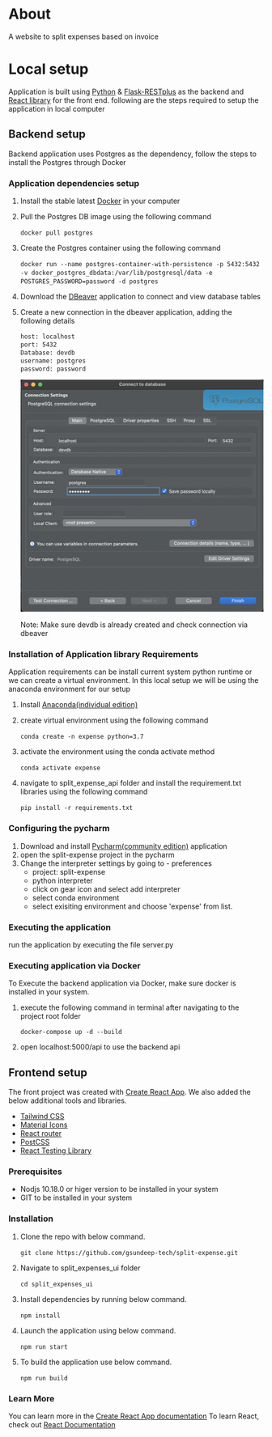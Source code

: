 # About

A website to split expenses based on invoice

# Local setup

Application is built using [Python](https://www.python.org/) & [Flask-RESTplus](https://flask-restplus.readthedocs.io/en/stable/) as the backend and [React library](https://reactjs.org/) for the front end. following are the steps required to setup the application in local computer

## Backend setup

Backend application uses Postgres as the dependency, follow the steps to install the Postgres through Docker

### Application dependencies setup

1. Install the stable latest [Docker](https://www.docker.com/products/docker-desktop) in your computer
2. Pull the Postgres DB image using the following command

   `docker pull postgres`

3. Create the Postgres container using the following command

   `docker run --name postgres-container-with-persistence -p 5432:5432 -v docker_postgres_dbdata:/var/lib/postgresql/data -e POSTGRES_PASSWORD=password -d postgres`

4. Download the [DBeaver](https://dbeaver.io/) application to connect and view database tables
5. Create a new connection in the dbeaver application, adding the following details

   ```
   host: localhost
   port: 5432
   Database: devdb
   username: postgres
   password: password
   ```

   ![Dbeaver Database connectionn](./documentation/pictures/db_connection.png "Dbeaver Database connection")

   Note: Make sure devdb is already created and check connection via dbeaver

### Installation of Application library Requirements

Application requirements can be install current system python runtime or we can create a virtual environment. In this local setup we will be using the anaconda environment for our setup

1. Install [Anaconda(individual edition)](https://www.anaconda.com/products/individual)
2. create virtual environment using the following command

   `conda create -n expense python=3.7`

3. activate the environment using the conda activate method

   `conda activate expense`

4. navigate to split_expense_api folder and install the requirement.txt libraries using the following command

   `pip install -r requirements.txt`

### Configuring the pycharm

1. Download and install [Pycharm(community edition)](https://www.jetbrains.com/pycharm/download/) application
2. open the split-expense project in the pycharm
3. Change the interpreter settings by going to - preferences
   - project: split-expense
   - python interpreter
   - click on gear icon and select add interpreter
   - select conda environment
   - select exisiting environment and choose 'expense' from list.

### Executing the application

run the application by executing the file server.py

### Executing application via Docker

To Execute the backend application via Docker, make sure docker is installed in your system.

1. execute the following command in terminal after navigating to the project root folder
   ```
   docker-compose up -d --build
   ```
2. open localhost:5000/api to use the backend api

## Frontend setup

The front project was created with [Create React App](https://reactjs.org/docs/create-a-new-react-app.html). We also added the below additional tools and libraries.

- [Tailwind CSS](https://tailwindcss.com/)
- [Material Icons](https://material.io/resources/icons/?style=baseline)
- [React router](https://reactrouter.com/web/guides/quick-start)
- [PostCSS](https://postcss.org/)
- [React Testing Library](https://testing-library.com/docs/react-testing-library/intro/)

### Prerequisites

- Nodjs 10.18.0 or higer version to be installed in your system
- GIT to be installed in your system

### Installation

1. Clone the repo with below command.

   `git clone https://github.com/gsundeep-tech/split-expense.git`

2. Navigate to split_expenses_ui folder

   `cd split_expenses_ui`

3. Install dependencies by running below command.

   `npm install`

4. Launch the application using below command.

   `npm run start`

5. To build the application use below command.

   `npm run build`

### Learn More

You can learn more in the [Create React App documentation](https://create-react-app.dev/docs/getting-started/)
To learn React, check out [React Documentation](https://reactjs.org/)
